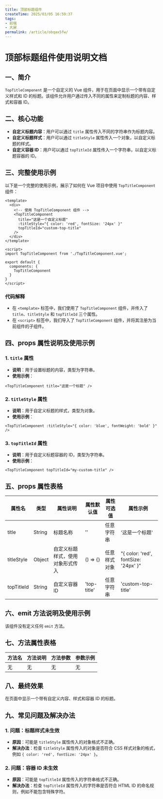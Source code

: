 ```yaml
---
title: 顶部标题组件
createTime: 2025/03/05 16:59:37
tags:
- 前端
- 大屏
permalink: /article/obqax5fw/
---
```

# 顶部标题组件使用说明文档

## 一、简介
`TopTitleComponent` 是一个自定义的 Vue 组件，用于在页面中显示一个带有自定义样式和 ID 的标题。该组件允许用户通过传入不同的属性来定制标题的内容、样式和容器 ID。

## 二、核心功能
- **自定义标题内容**：用户可以通过 `title` 属性传入不同的字符串作为标题内容。
- **自定义标题样式**：用户可以通过 `titleStyle` 属性传入一个对象，以自定义标题的样式。
- **自定义容器 ID**：用户可以通过 `topTitleId` 属性传入一个字符串，以自定义标题容器的 ID。

## 三、完整使用示例
以下是一个完整的使用示例，展示了如何在 Vue 项目中使用 `TopTitleComponent` 组件：
```vue
<template>
  <div>
    <!-- 使用 TopTitleComponent 组件 -->
    <TopTitleComponent
      title="这是一个自定义标题"
      :titleStyle="{ color: 'red', fontSize: '24px' }"
      topTitleId="custom-top-title"
    />
  </div>
</template>

<script>
import TopTitleComponent from './TopTitleComponent.vue';

export default {
  components: {
    TopTitleComponent
  }
}
</script>
```
### 代码解释
- 在 `<template>` 标签中，我们使用了 `TopTitleComponent` 组件，并传入了 `title`、`titleStyle` 和 `topTitleId` 三个属性。
- 在 `<script>` 标签中，我们导入了 `TopTitleComponent` 组件，并将其注册为当前组件的子组件。

## 四、props 属性说明及使用示例

### 1. `title` 属性
- **说明**：用于设置标题的内容，类型为字符串。
- **使用示例**：
```vue
<TopTitleComponent title="这是一个标题" />
```

### 2. `titleStyle` 属性
- **说明**：用于自定义标题的样式，类型为对象。
- **使用示例**：
```vue
<TopTitleComponent :titleStyle="{ color: 'blue', fontWeight: 'bold' }" />
```

### 3. `topTitleId` 属性
- **说明**：用于自定义标题容器的 ID，类型为字符串。
- **使用示例**：
```vue
<TopTitleComponent topTitleId="my-custom-title" />
```

## 五、props 属性表格
| 属性名 | 类型 | 属性说明 | 属性默认值 | 属性可选值 | 属性示例 |
| ---- | ---- | ---- | ---- | ---- | ---- |
| title | String | 标题名称 | '' | 任意字符串 | '这是一个标题' |
| titleStyle | Object | 自定义标题样式，使用对象形式传入 | () => {} | 任意样式对象 | "{ color: 'red', fontSize: '24px' }" |
| topTitleId | String | 自定义容器 ID | 'top-title' | 任意字符串 | 'custom-top-title' |

## 六、emit 方法说明及使用示例
该组件没有定义任何 `emit` 方法。

## 七、方法属性表格
| 方法名 | 方法说明 | 方法参数 | 参数示例 |
| ---- | ---- | ---- | ---- |
| 无 | 无 | 无 | 无 |

## 八、最终效果
在页面中显示一个带有自定义内容、样式和容器 ID 的标题。

## 九、常见问题及解决办法

### 1. 问题：标题样式未生效
- **原因**：可能是 `titleStyle` 属性传入的对象格式不正确。
- **解决办法**：检查 `titleStyle` 属性传入的对象是否符合 CSS 样式对象的格式，例如 `{ color: 'red', fontSize: '24px' }`。

### 2. 问题：容器 ID 未生效
- **原因**：可能是 `topTitleId` 属性传入的字符串格式不正确。
- **解决办法**：检查 `topTitleId` 属性传入的字符串是否符合 HTML ID 的命名规则，例如不能包含特殊字符。